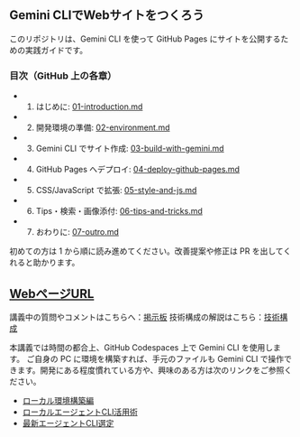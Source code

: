 ## Gemini CLIでWebサイトをつくろう

このリポジトリは、Gemini CLI を使って GitHub Pages にサイトを公開するための実践ガイドです。

### 目次（GitHub 上の各章）
- 1. はじめに: [01-introduction.md](./01-introduction.md)
- 2. 開発環境の準備: [02-environment.md](./02-environment.md)
- 3. Gemini CLI でサイト作成: [03-build-with-gemini.md](./03-build-with-gemini.md)
- 4. GitHub Pages へデプロイ: [04-deploy-github-pages.md](./04-deploy-github-pages.md)
- 5. CSS/JavaScript で拡張: [05-style-and-js.md](./05-style-and-js.md)
- 6. Tips・検索・画像添付: [06-tips-and-tricks.md](./06-tips-and-tricks.md)
- 7. おわりに: [07-outro.md](./07-outro.md)

初めての方は 1 から順に読み進めてください。改善提案や修正は PR を出してくれると助かります。

## [WebページURL](https://jonahegashira.github.io/gemini-github-pages/)

講義中の質問やコメントはこちらへ：[掲示板](./board.html)
技術構成の解説はこちら：[技術構成](./architecture.md)

本講義では時間の都合上、GitHub Codespaces 上で Gemini CLI を使用します。
ご自身の PC に環境を構築すれば、手元のファイルも Gemini CLI で操作できます。開発にある程度慣れている方や、興味のある方は次のリンクをご参照ください。

- [ローカル環境構築編](./local-setup.md)
- [ローカルエージェントCLI活用術](./agent-cli-local.md)
- [最新エージェントCLI選定](./agent-latest.md)
